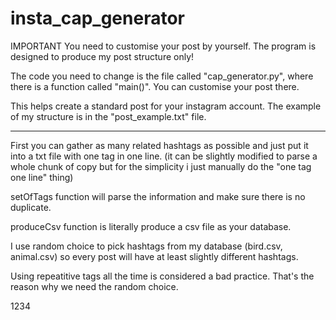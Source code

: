 # insta_cap_generator
IMPORTANT
You need to customise your post by yourself. The program is designed to produce my post structure only!

The code you need to change is the file called "cap_generator.py", where there is a function called "main()". You can customise your post there.


This helps create a standard post for your instagram account.
The example of my structure is in the "post_example.txt" file.

---
First you can gather as many related hashtags as possible and just put it into a txt file with one tag in one line. (it can be slightly modified to parse a whole chunk of copy but for the simplicity i just manually do the "one tag one line" thing)

setOfTags function will parse the information and make sure there is no duplicate.

produceCsv function is literally produce a csv file as your database.

I use random choice to pick hashtags from my database (bird.csv, animal.csv)
so every post will have at least slightly different hashtags. 

Using repeatitive tags all the time is considered a bad practice. That's the reason why we need the random choice.

1234
